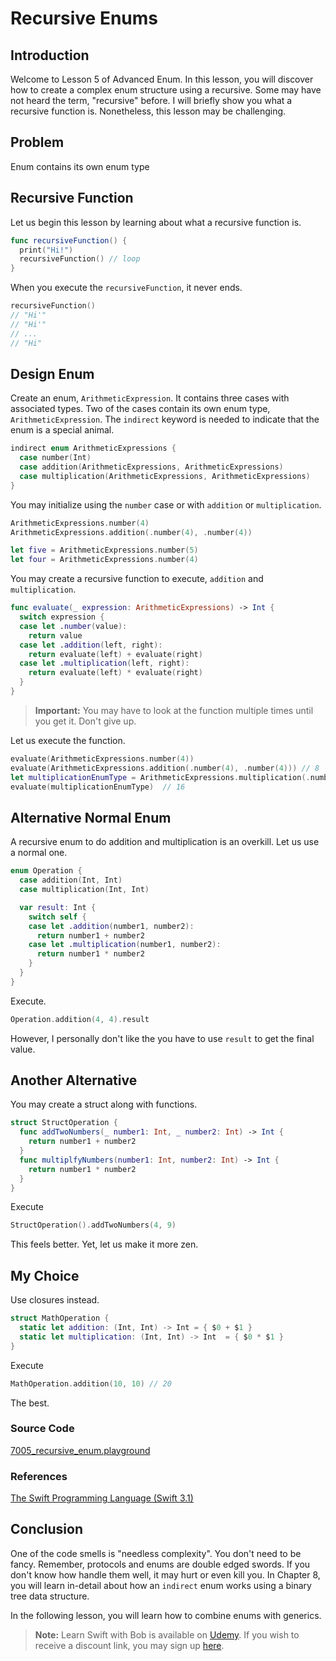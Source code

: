 # Recursive Enums

## Introduction
Welcome to Lesson 5 of Advanced Enum. In this lesson, you will discover how to create a complex enum structure using a recursive. Some may have not heard the term, "recursive" before. I will briefly show you what a recursive function is. Nonetheless, this lesson may be challenging.

## Problem
Enum contains its own enum type

## Recursive Function
Let us begin this lesson by learning about what a recursive function is.

```swift
func recursiveFunction() {
  print("Hi!")
  recursiveFunction() // loop
}
```

When you execute the `recursiveFunction`, it never ends.

```swift
recursiveFunction()
// "Hi'"
// "Hi'"
// ...
// "Hi"
```

## Design Enum
Create an enum, `ArithmeticExpression`. It contains three cases with associated types. Two of the cases contain its own enum type, `ArithmeticExpression`.  The `indirect` keyword is needed to indicate that the enum is a special animal.


```swift
indirect enum ArithmeticExpressions {
  case number(Int)
  case addition(ArithmeticExpressions, ArithmeticExpressions)
  case multiplication(ArithmeticExpressions, ArithmeticExpressions)
}
```

You may initialize using the `number` case or with `addition` or `multiplication`.

```swift
ArithmeticExpressions.number(4)
ArithmeticExpressions.addition(.number(4), .number(4))

let five = ArithmeticExpressions.number(5)
let four = ArithmeticExpressions.number(4)
```

You may create a recursive function to execute, `addition` and `multiplication`.


```swift
func evaluate(_ expression: ArithmeticExpressions) -> Int {
  switch expression {
  case let .number(value):
    return value
  case let .addition(left, right):
    return evaluate(left) + evaluate(right)
  case let .multiplication(left, right):
    return evaluate(left) * evaluate(right)
  }
}
```

> **Important:** You may have to look at the function multiple times until you get it. Don't give up.

Let us execute the function.

```swift
evaluate(ArithmeticExpressions.number(4))
evaluate(ArithmeticExpressions.addition(.number(4), .number(4))) // 8
let multiplicationEnumType = ArithmeticExpressions.multiplication(.number(4), .number(4))
evaluate(multiplicationEnumType)  // 16
```

## Alternative Normal Enum
A recursive enum to do addition and multiplication is an overkill. Let us use a normal one.

```swift
enum Operation {
  case addition(Int, Int)
  case multiplication(Int, Int)

  var result: Int {
    switch self {
    case let .addition(number1, number2):
      return number1 + number2
    case let .multiplication(number1, number2):
      return number1 * number2
    }
  }
}
```

Execute.

```swift
Operation.addition(4, 4).result
```

However, I personally don't like the you have to use `result` to get the final value.

## Another Alternative
You may create a struct along with functions.

```swift
struct StructOperation {
  func addTwoNumbers(_ number1: Int, _ number2: Int) -> Int {
    return number1 + number2
  }
  func multiplfyNumbers(number1: Int, number2: Int) -> Int {
    return number1 * number2
  }
}
```

Execute
```swift
StructOperation().addTwoNumbers(4, 9)
```

This feels better. Yet, let us make it more zen.

## My Choice
Use closures instead.

```swift
struct MathOperation {
  static let addition: (Int, Int) -> Int = { $0 + $1 }
  static let multiplication: (Int, Int) -> Int  = { $0 * $1 }
}
```

Execute

```swift
MathOperation.addition(10, 10) // 20
```

The best.

### Source Code
[7005_recursive_enum.playground](https://www.dropbox.com/sh/dv4lhb337heu8os/AAA4D2SAdiPkLmNXHNzlSwz9a?dl=0)

### References
[The Swift Programming Language (Swift 3.1)](https://developer.apple.com/library/content/documentation/Swift/Conceptual/Swift_Programming_Language/Enumerations.html#/)

## Conclusion
One of the code smells is "needless complexity". You don't need to be fancy. Remember, protocols and enums are double edged swords. If you don't know how handle them well, it may hurt or even kill you. In Chapter 8, you will learn in-detail about how an `indirect` enum works using a binary tree data structure.

In the following lesson, you will learn how to combine enums with generics.

> **Note:** Learn Swift with Bob is available on [Udemy](https://udemy.com/learn-swift-with-bob/). If you wish to receive a discount link, you may sign up [here](https://goo.gl/RR4K27).
